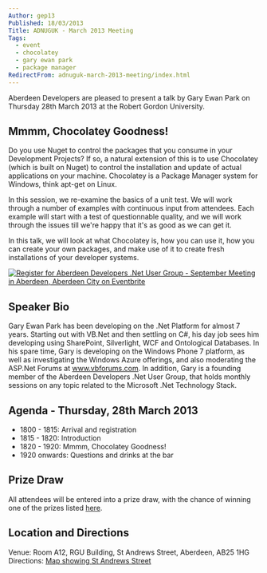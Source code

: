 ```yaml
---
Author: gep13
Published: 18/03/2013
Title: ADNUGUK - March 2013 Meeting
Tags:
  - event
  - chocolatey
  - gary ewan park
  - package manager
RedirectFrom: adnuguk-march-2013-meeting/index.html
---
```


Aberdeen Developers are pleased to present a talk by Gary Ewan Park on Thursday 28th March 2013 at the Robert Gordon University.

## Mmmm, Chocolatey Goodness!

Do you use Nuget to control the packages that you consume in your Development Projects? If so, a natural extension of this is to use Chocolatey (which is built on Nuget) to control the installation and update of actual applications on your machine. Chocolatey is a Package Manager system for Windows, think apt-get on Linux.

In this session, we re-examine the basics of a unit test. We will work through a number of examples with continuous input from attendees. Each example will start with a test of questionnable quality, and we will work through the issues till we're happy that it's as good as we can get it.

In this talk, we will look at what Chocolatey is, how you can use it, how you can create your own packages, and make use of it to create fresh installations of your developer systems.

[![Register for Aberdeen Developers .Net User Group - September Meeting in Aberdeen, Aberdeen City  on Eventbrite](http://www.eventbrite.com/registerbutton?eid=2581657808)](http://adnuguk-mar2013.eventbrite.co.uk)

## Speaker Bio

Gary Ewan Park has been developing on the .Net Platform for almost 7 years. Starting out with VB.Net and then settling on C#, his day job sees him developing using SharePoint, Silverlight, WCF and Ontological Databases. In his spare time, Gary is developing on the Windows Phone 7 platform, as well as investigating the Windows Azure offerings, and also moderating the ASP.Net Forums at www.vbforums.com. In addition, Gary is a founding member of the Aberdeen Developers .Net User Group, that holds monthly sessions on any topic related to the Microsoft .Net Technology Stack.

## Agenda - Thursday, 28th March 2013

* 1800 - 1815: Arrival and registration
* 1815 - 1820: Introduction
* 1820 - 1920: Mmmm, Chocolatey Goodness!
* 1920 onwards: Questions and drinks at the bar

## Prize Draw

All attendees will be entered into a prize draw, with the chance of winning one of the prizes listed [here](http://www.gep13.co.uk/blog/?p=107).

## Location and Directions

Venue: Room A12, RGU Building, St Andrews Street, Aberdeen, AB25 1HG Directions: [Map showing St Andrews Street](http://www.bing.com/maps/?v=2&cp=57.149542434132776~-2.102723645985436&lvl=17&dir=0&sty=c&eo=1&form=LMLTCC)
